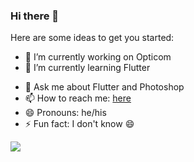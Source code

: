 ### Hi there 👋

Here are some ideas to get you started:

- 🔭 I’m currently working on Opticom
- 🌱 I’m currently learning Flutter
<!-- - 👯 I’m looking to collaborate on  -->
<!-- - 🤔 I’m looking for help with ... -->
- 💬 Ask me about Flutter and Photoshop
- 📫 How to reach me: [here](https://taplink.cc/saidikrom)
- 😄 Pronouns: he/his
- ⚡ Fun fact: I don't know 😄

<img src="https://github-readme-stats.vercel.app/api?username=Saidikrom&&show_icons=true&title_color=ffffff&icon_color=bb2acf&text_color=daf7dc&bg_color=151515">
